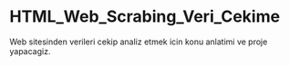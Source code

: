 # HTML_Web_Scrabing_Veri_Cekime
Web sitesinden verileri cekip analiz etmek icin konu anlatimi ve proje yapacagiz.
